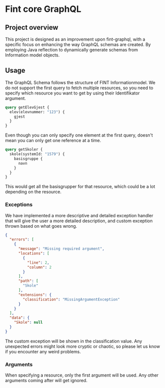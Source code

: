 # Fint core GraphQL

## Project overview

This project is designed as an improvement upon fint-graphql, with a specific focus on enhancing the way GraphQL schemas
are created.
By employing Java reflection to dynamically generate schemas from Information model objects.

## Usage

The GraphQL Schema follows the structure of FINT Informationmodel.
We do not support the first query to fetch multiple resources, so you need to specify which resource you want to get by
using their Identifikator argument.

```graphql
query getElevGjest {
  elev(elevnummer: "123") {
    gjest
  }
}
```

Even though you can only specify one element at the first query, doesn't mean you can only get one reference at a time.

```graphql
query getSkoler {
  skole(systemId: "1579") {
    basisgruppe {
      navn
    }
  }
}
```

This would get all the basisgrupper for that resource, which could be a lot depending on the resource.

### Exceptions

We have implemented a more descriptive and detailed exception handler that will give the user a more detailed
description, and custom exception thrown based on what goes wrong.

```json
{
  "errors": [
    {
      "message": "Missing required argument",
      "locations": [
        {
          "line": 2,
          "column": 2
        }
      ],
      "path": [
        "Skole"
      ],
      "extensions": {
        "classification": "MissingArgumentException"
      }
    }
  ],
  "data": {
    "Skole": null
  }
}
```

The custom exception will be shown in the classification value. Any unexpected errors might look more cryptic or chaotic, so please let us know if you encounter any weird problems.


### Arguments

When specifying a resource, only the first argument will be used.
Any other arguments coming after will get ignored.
